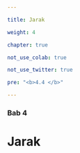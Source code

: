 ```yaml
---

title: Jarak

weight: 4

chapter: true

not_use_colab: true

not_use_twitter: true

pre: "<b>4.4 </b>"

---
```




### Bab 4



# Jarak

